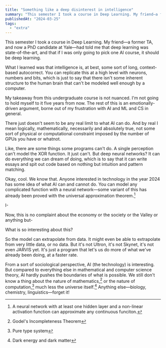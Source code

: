```yaml
---
title: "Something like a deep disinterest in intelligence"
summary: "This semester I took a course in Deep Learning. My friend—a former TA, and now a PhD candidate at Yale—had told me that deep learning was state-of-the-art, and that if I was only going to pick one AI course, it should be deep learning."
publishedAt: "2024-03-25"
tags:
  - "extra"
---
```


This semester I took a course in Deep Learning. My friend—a former TA, and now a PhD candidate at Yale—had told me that deep learning was state-of-the-art, and that if I was only going to pick one AI course, it should be deep learning.

What I learned was that intelligence is, at best, some sort of long, context-based autocorrect. You can replicate this at a high level with neurons, numbers and bits, which is just to say that there isn't some inherent structure to the human brain that can't be modeled well enough by a computer.

My takeaway from this undergraduate course is not nuanced. I'm not going to hold myself to it five years from now. The rest of this is an emotionally-driven argument, borne out of my frustration with AI and ML and CS in general.

There just doesn't seem to be any real limit to what AI can do. And by real I mean logically, mathematically, necessarily and absolutely true, not some sort of physical or computational constraint imposed by the number of GPUs you have or whatnot.

Like, there are some things some programs can't do. A single perception can't model the XOR function. It just can't. But deep neural networks? It can do everything we can dream of doing, which is to say that it can write essays and spit out code based on nothing but intuition and pattern matching.

Okay, cool. We know that. Anyone interested in technology in the year 2024 has some idea of what AI can and cannot do. You can model any complicated function with a neural network—some variant of this has already been proved with the universal approximation theorem.[^1]

I-

Now, this is no complaint about the economy or the society or the Valley or anything but-

What is so interesting about this?

So the model can extrapolate from data. It might even be able to extrapolate from very little data, or no data. But it's not Ultron, it's not Skynet, it's not even JARVIS yet. It's just a program that let's us do more of what we've already been doing, at a faster rate.

From a sort of sociological perspective, AI (the technology) is interesting. But compared to everything else in mathematical and computer science theory, AI hardly pushes the boundaries of what is possible. We still don't know a thing about the nature of mathematics,[^2] or the nature of computation,[^5] much less the universe itself.[^3] Anything else—biology, chemistry, linguistics—forget it!

[^1]: A neural network with at least one hidden layer and a non-linear activation function can approximate any continuous funciton.

[^2]: Godel's Incompleteness Theorem

[^3]: Dark energy and dark matter

[^4]: Set theory, model theory, proof theory, etc

[^5]: Pure type system
